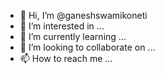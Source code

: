 - 👋 Hi, I’m @ganeshswamikoneti
- 👀 I’m interested in ...
- 🌱 I’m currently learning ...
- 💞️ I’m looking to collaborate on ...
- 📫 How to reach me ...

<!---
ganeshswamikoneti/ganeshswamikoneti is a ✨ special ✨ repository because its `README.md` (this file) appears on your GitHub profile.
You can click the Preview link to take a look at your changes.
--->

